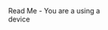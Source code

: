 <div id="text">
Read Me - You are a using a <div id="platform"></div>
device
</div>

<script>
  function getOsFromUserAgent() {


    var userAgent = navigator.userAgent
    var platform;


    if (userAgent.includes('Android')) {
      platform = 'Android'
      // redirect link for Android. Add Play Store link below
     // window.location.href = 'yahoo.co.uk'
    } else if (userAgent.includes('iPhone') || userAgent.includes('iPad')) {
      platform = 'iOS'
      // Redirect link for iOS
    //  window.location.href = 'https://www.apple.com'
    } else {
      platform = 'non-Android or iOS'
      // Fallback redirect for other platforms
    //  window.location.href = 'http://play.google.com/store/apps/details?id=com.google.android.apps.maps'
    }

    document.getElementById('platform').textContent = platform
  }
  getOsFromUserAgent()
</script>
